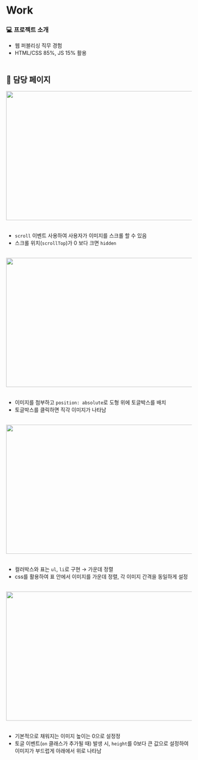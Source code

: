 # Work
### 💻 프로젝트 소개

- 웹 퍼블리싱 직무 경험
- HTML/CSS 85%, JS 15% 활용
<br/><br/>

## 📄 담당 페이지

<img src="https://github.com/user-attachments/assets/6cd53342-7f9c-4fe7-8e92-286e160f5c84" width="600" height="350"/>
<br/><br/>

- `scroll` 이벤트 사용하여 사용자가 이미지를 스크롤 할 수 있음
- 스크롤 위치(`scrollTop`)가 0 보다 크면 `hidden`
<br/><br/>

<img src="https://github.com/user-attachments/assets/f1bfa120-0d31-4b0b-a8f2-5d9e5c7756f5" width="600" height="350"/>
<br/><br/>

- 이미지를 첨부하고 `position: absolute`로 도형 위에 토글박스를 배치
- 토글박스를 클릭하면 직각 이미지가 나타남
<br/><br/>

<img src="https://github.com/user-attachments/assets/d9bbb91d-8401-40e4-ae5b-96aca5c6eb11" width="600" height="350"/>
<br/><br/>

- 컬러박스와 표는 `ul`, `li`로 구현 → 가운데 정렬
- css를 활용하여 표 안에서 이미지를 가운데 정렬, 각 이미지 간격을 동일하게 설정
<br/><br/>

<img src="https://github.com/user-attachments/assets/89074af5-c049-4e82-8d6f-c2bd93e2c98b" width="600" height="350"/>
<br/><br/>

- 기본적으로 채워지는 이미지 높이는 0으로 설정정
- 토글 이벤트(`on` 클래스가 추가될 때) 발생 시, `height`를 0보다 큰 값으로 설정하여 이미지가 부드럽게 아래에서 위로 나타남
<br/><br/>

<br/><br/>
<br/><br/>
